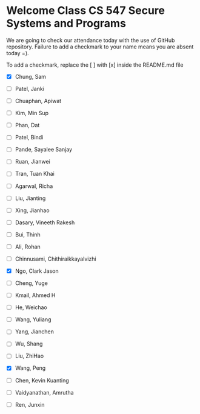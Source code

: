 # Welcome Class CS 547 Secure Systems and Programs

We are going to check our attendance today with the use of GitHub repository.
Failure to add a checkmark to your name means you are absent today =).

To add a checkmark, replace the [ ] with [x] inside the README.md file

- [x] Chung, Sam

- [ ] Patel, Janki
- [ ] Chuaphan, Apiwat
- [ ] Kim, Min Sup
- [ ] Phan, Dat
- [ ] Patel, Bindi
- [ ] Pande, Sayalee Sanjay
- [ ] Ruan, Jianwei
- [ ] Tran, Tuan Khai
- [ ] Agarwal, Richa
- [ ] Liu, Jianting
- [ ] Xing, Jianhao
- [ ] Dasary, Vineeth Rakesh
- [ ] Bui, Thinh
- [ ] Ali, Rohan
- [ ] Chinnusami, Chithiraikkayalvizhi
- [x] Ngo, Clark Jason
- [ ] Cheng, Yuge
- [ ] Kmail, Ahmed H
- [ ] He, Weichao
- [ ] Wang, Yuliang
- [ ] Yang, Jianchen
- [ ] Wu, Shang
- [ ] Liu, ZhiHao
- [X] Wang, Peng
- [ ] Chen, Kevin Kuanting
- [ ] Vaidyanathan, Amrutha
- [ ] Ren, Junxin
